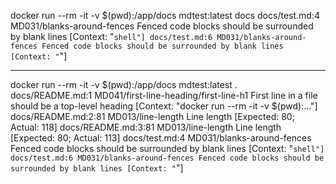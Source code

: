 docker run --rm -it -v $(pwd):/app/docs mdtest:latest docs
docs/test.md:4 MD031/blanks-around-fences Fenced code blocks should be surrounded by blank lines [Context: "```shell"]
docs/test.md:6 MD031/blanks-around-fences Fenced code blocks should be surrounded by blank lines [Context: "```"]

---

docker run --rm -it -v $(pwd):/app/docs mdtest:latest .        
docs/README.md:1 MD041/first-line-heading/first-line-h1 First line in a file should be a top-level heading [Context: "docker run --rm -it -v $(pwd):..."]
docs/README.md:2:81 MD013/line-length Line length [Expected: 80; Actual: 118]
docs/README.md:3:81 MD013/line-length Line length [Expected: 80; Actual: 113]
docs/test.md:4 MD031/blanks-around-fences Fenced code blocks should be surrounded by blank lines [Context: "```shell"]
docs/test.md:6 MD031/blanks-around-fences Fenced code blocks should be surrounded by blank lines [Context: "```"]